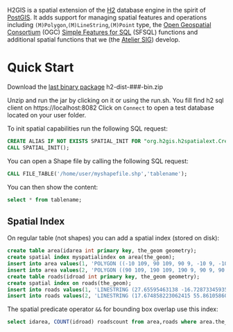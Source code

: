 H2GIS is a spatial extension of the [H2](http://www.h2database.com/) database
engine in the spirit of [PostGIS](http://postgis.net/). It adds support for
managing spatial features and operations including `(M)Polygon`,`(M)LineString`,`(M)Point` type, the [Open
Geospatial Consortium](http://www.opengeospatial.org/) (OGC) [Simple Features
for SQL](http://www.opengeospatial.org/standards/sfs) (SFSQL) functions and
additional spatial functions that we (the [Atelier SIG](http://www.irstv.fr/))
develop. 

# Quick Start
Download the [last binary package](http://jenkins.orbisgis.org/view/H2%20GIS/job/H2GIS%20Deploy/lastBuild/org.h2gis$h2-dist/) h2-dist-###-bin.zip

Unzip and run the jar by clicking on it or using the run.sh.
You fill find h2 sql client on https://localhost:8082
Click on `Connect` to open a test database located on your user folder.

To init spatial capabilities run the following SQL request:

```sql
CREATE ALIAS IF NOT EXISTS SPATIAL_INIT FOR "org.h2gis.h2spatialext.CreateSpatialExtension.initSpatialExtension";
CALL SPATIAL_INIT();
```

You can open a Shape file by calling the following SQL request:

```sql
CALL FILE_TABLE('/home/user/myshapefile.shp','tablename');
```

You can then show the content:
```sql
select * from tablename;
```

## Spatial Index
On regular table (not shapes) you can add a spatial index (stored on disk):
```sql
create table area(idarea int primary key, the_geom geometry);
create spatial index myspatialindex on area(the_geom);
insert into area values(1, 'POLYGON ((-10 109, 90 109, 90 9, -10 9, -10 109))');
insert into area values(2, 'POLYGON ((90 109, 190 109, 190 9, 90 9, 90 109))');
create table roads(idroad int primary key, the_geom geometry);
create spatial index on roads(the_geom);
insert into roads values(1, 'LINESTRING (27.65595463138 -16.728733459357244, 47.61814744801515 40.435727788279806)');
insert into roads values(2, 'LINESTRING (17.674858223062415 55.861058601134246, 55.78449905482046 76.73062381852554)');
```

The spatial predicate operator `&&` for bounding box overlap use this index:
```sql
select idarea, COUNT(idroad) roadscount from area,roads where area.the_geom && roads.the_geom AND ST_Intersects(area.the_geom,roads.the_geom) GROUP BY idarea ORDER BY idarea
```
